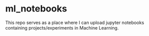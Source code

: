 # ml_notebooks
This repo serves as a place where I can upload jupyter notebooks containing projects/experiments in Machine Learning.
